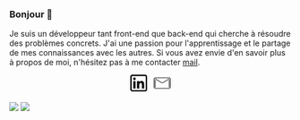 ### Bonjour 👋

Je suis un développeur tant front-end que back-end qui cherche à résoudre des problèmes concrets. J'ai une passion pour l'apprentissage et le partage de mes connaissances avec les autres. 
Si vous avez envie d'en savoir plus à propos de moi, n'hésitez pas à me contacter [mail](mailto:matthewhons19@gmail.com).

<p align='center'>
<a href="https://www.linkedin.com/in/matthew-hons/"><img height="30" src="./linkedin.png"></a>&nbsp;&nbsp;
<a href="mailto:matthewhons19@gmail.com"><img height="30" src="./mail.png"></a>
</p>
<img align="center" src="https://github-readme-stats.vercel.app/api/top-langs/?username=MatthewHons&layout=compact" />
<img align="center" src="https://github-readme-stats.vercel.app/api?username=MatthewHons&count_private=true&show_icons=true&theme=dark" />
